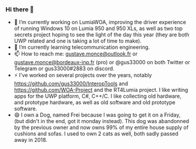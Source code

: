 ### Hi there 👋

- 🔭 I’m currently working on LumiaWOA, improving the driver experience of running Windows 10 on Lumia 950 and 950 XLs, as well as two top secrets project hoping to see the light of the day this year (they are both UWP related and one is taking a lot of time to make).
- 🌱 I’m currently learning telecommunication engineering.
- 📫 How to reach me: gustave.monce@outlook.fr or gustave.monce@bordeaux-inp.fr (pro) or @gus33000 on both Twitter or Telegram or gus33000#2883 on discord.
- ⚡ I've worked on several projects over the years, notably https://github.com/gus33000/InteropTools and https://github.com/WOA-Project and the RT4Lumia project. I like writing apps for the UWP platform, C#, C++/C. I like collecting old hardware, and prototype hardware, as well as old software and old prototype software.
- 😄 I own a Dog, named Frei because I was going to get it on a Friday, (but didn't in the end, got it monday instead). This dog was abandonned by the previous owner and now owns 99% of my entire house supply of cushions and sofas. I used to own 2 cats as well, both sadly passed away in 2018.

<!--
**gus33000/gus33000** is a ✨ _special_ ✨ repository because its `README.md` (this file) appears on your GitHub profile.

Here are some ideas to get you started:

- 🔭 I’m currently working on ...
- 🌱 I’m currently learning ...
- 👯 I’m looking to collaborate on ...
- 🤔 I’m looking for help with ...
- 💬 Ask me about ...
- 📫 How to reach me: ...
- 😄 Pronouns: ...
- ⚡ Fun fact: ...
-->
